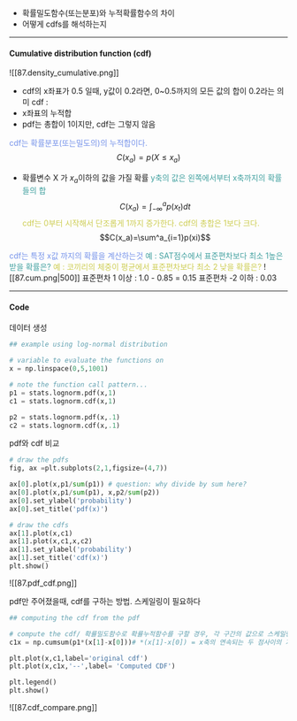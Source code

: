 - 확률밀도함수(또는분포)와 누적확률함수의 차이
- 어떻게 cdfs를 해석하는지

---
#### Cumulative distribution function (cdf)
![[87.density_cumulative.png]]
- cdf의 x좌표가 0.5 일때, y값이 0.2라면, 0~0.5까지의 모든 값의 합이 0.2라는 의미
cdf :
- x좌표의 누적합
- pdf는 총합이 1이지만, cdf는 그렇지 않음

<span style="color:rgb(118, 147, 234)">cdf는 확률분포(또는밀도의)의 누적합이다.</span> 
$$C(x_a)=p(X\le x_a )$$
- 확률변수 X 가 $x_a$이하의 값을 가질 확률
<span style="color:rgb(64, 160, 159)">y축의 값은 왼쪽에서부터 x축까지의 확률들의 합</span>
$$C(x_a)=\int^a_{-\infty}p(x_t)dt$$
<span style="color:rgb(205, 205, 81)">cdf는 0부터 시작해서 단조롭게 1까지 증가한다. cdf의 총합은 1보다 크다.</span> 
$$C(x_a)=\sum^a_{i=1}p(xi)$$

<span style="color:rgb(118, 147, 234)">cdf는 특정 x값 까지의 확률을 계산하는것</span> 
<span style="color:rgb(64, 160, 159)">예 : SAT점수에서 표준편차보다 최소 1높은  받을 확률은?</span> 
<span style="color:rgb(205, 205, 81)">예 : 코끼리의 체중이 평균에서 표준편차보다 최소 2 낮을 확률은?</span> 
![[87.cum.png|500]]
표준편차 1 이상 : 1.0 - 0.85 = 0.15 
표준편차 -2 이하 : 0.03

----

#### Code
데이터 생성
```python
## example using log-normal distribution

# variable to evaluate the functions on
x = np.linspace(0,5,1001)

# note the function call pattern...
p1 = stats.lognorm.pdf(x,1)
c1 = stats.lognorm.cdf(x,1)

p2 = stats.lognorm.pdf(x,.1)
c2 = stats.lognorm.cdf(x,.1)
```

pdf와 cdf 비교
```python
# draw the pdfs
fig, ax =plt.subplots(2,1,figsize=(4,7))

ax[0].plot(x,p1/sum(p1)) # question: why divide by sum here?
ax[0].plot(x,p1/sum(p1), x,p2/sum(p2))
ax[0].set_ylabel('probability')
ax[0].set_title('pdf(x)')

# draw the cdfs
ax[1].plot(x,c1)
ax[1].plot(x,c1,x,c2)
ax[1].set_ylabel('probability')
ax[1].set_title('cdf(x)')
plt.show()
```
![[87.pdf_cdf.png]]

pdf만 주어졌을때, cdf를 구하는 방법. 스케일링이 필요하다
```python
## computing the cdf from the pdf

# compute the cdf/ 확률밀도함수로 확률누적함수를 구할 경우, 각 구간의 값으로 스케일링 해줘야 한다.
c1x = np.cumsum(p1*(x[1]-x[0]))# *(x[1]-x[0]) = x축의 연속되는 두 점사이의 거리

plt.plot(x,c1,label='original cdf')
plt.plot(x,c1x,'--',label= 'Computed CDF')

plt.legend()
plt.show()
```
![[87.cdf_compare.png]]
